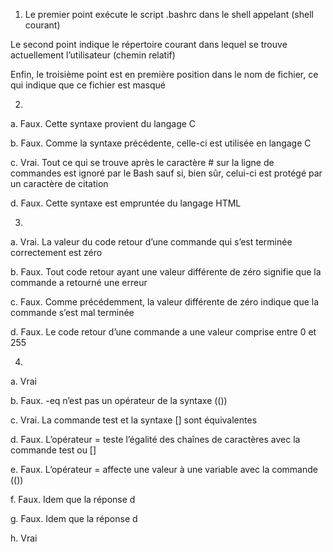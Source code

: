 
1. Le premier point exécute le script .bashrc dans le shell appelant (shell courant)

Le second point indique le répertoire courant dans lequel se trouve actuellement l’utilisateur (chemin relatif)

Enfin, le troisième point est en première position dans le nom de fichier, ce qui indique que ce fichier est masqué

2.

a. Faux. Cette syntaxe provient du langage C

 

b. Faux. Comme la syntaxe précédente, celle-ci est utilisée en langage C

 

c. Vrai. Tout ce qui se trouve après le caractère # sur la ligne de commandes est ignoré par le Bash sauf si, bien sûr, celui-ci est protégé par un caractère de citation

 

d. Faux. Cette syntaxe est empruntée du langage HTML

3.

a. Vrai. La valeur du code retour d’une commande qui s’est terminée correctement est zéro

 

b. Faux. Tout code retour ayant une valeur différente de zéro signifie que la commande a retourné une erreur

 

c. Faux. Comme précédemment, la valeur différente de zéro indique que la commande s’est mal terminée

 

d. Faux. Le code retour d’une commande a une valeur comprise entre 0 et 255

4.

a. Vrai

 

b. Faux. -eq n’est pas un opérateur de la syntaxe (())

 

c. Vrai. La commande test et la syntaxe [] sont équivalentes

 

d. Faux. L’opérateur = teste l’égalité des chaînes de caractères avec la commande test ou []

 

e. Faux. L’opérateur = affecte une valeur à une variable avec la commande (())

 

f. Faux. Idem que la réponse d

 

g. Faux. Idem que la réponse d

 

h. Vrai